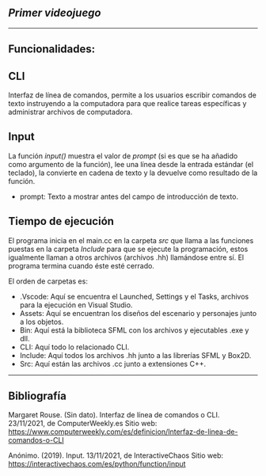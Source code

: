 *Primer videojuego*
--
______________________________
Funcionalidades:
-----------
 CLI
--
Interfaz de línea de comandos, permite a los usuarios escribir comandos de texto instruyendo a la computadora para que realice tareas específicas y administrar archivos de computadora.


 Input
--
La función _input()_ muestra el valor de _prompt_ (si es que se ha añadido como argumento de la función), lee una línea desde la entrada estándar (el teclado), la convierte en cadena de texto y la devuelve como resultado de la función.
- prompt: Texto a mostrar antes del campo de introducción de texto.


Tiempo de ejecución
--
El programa inicia en el main.cc en la carpeta _src_ que llama a las funciones puestas en la carpeta _Include_ para que se ejecute la programación, estos igualmente llaman a otros archivos (archivos .hh) llamándose entre sí. El programa termina cuando éste esté cerrado.


El orden de carpetas es:
- .Vscode: Aquí se encuentra el Launched, Settings y el Tasks, archivos para la ejecución en Visual Studio.
- Assets: Aquí se encuentran los diseños del escenario y personajes junto a los objetos.
- Bin: Aquí está la biblioteca SFML con los archivos y ejecutables .exe y dll.
- CLI: Aquí todo lo relacionado CLI.
- Include: Aquí todos los archivos .hh junto a las librerías SFML y Box2D.
- Src: Aquí están las archivos .cc junto a extensiones C++.
____
Bibliografía
---
Margaret Rouse. (Sin dato). Interfaz de línea de comandos o CLI. 23/11/2021, de ComputerWeekly.es Sitio web: https://www.computerweekly.com/es/definicion/Interfaz-de-linea-de-comandos-o-CLI


Anónimo. (2019). Input. 13/11/2021, de InteractiveChaos Sitio web: https://interactivechaos.com/es/python/function/input 
